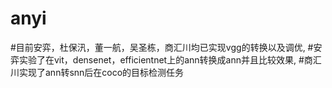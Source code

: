 # anyi
#目前安弈，杜保汛，董一航，吴圣栋，商汇川均已实现vgg的转换以及调优,
#安弈实验了在vit，densenet，efficientnet上的ann转换成ann并且比较效果,
#商汇川实现了ann转snn后在coco的目标检测任务
